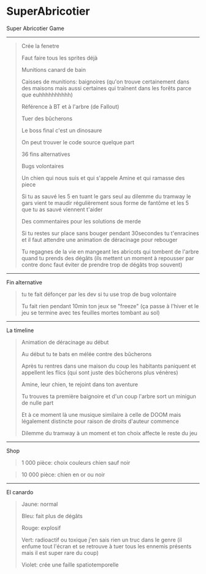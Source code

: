# SuperAbricotier
Super Abricotier Game
***
>Crée la fenetre
>
>Faut faire tous les sprites déjà
>
>Munitions canard de bain
>
>Caisses de munitions: baignoires (qu'on trouve certainement dans des maisons mais aussi certaines qui traînent dans les forêts parce que euhhhhhhhhhh)
>
>Référence à BT et à l'arbre (de Fallout)
>
>Tuer des bûcherons
>
>Le boss final c'est un dinosaure
>
>On peut trouver le code source quelque part
>
>36 fins alternatives
>
>Bugs volontaires
>
>Un chien qui nous suis et qui s'appele Amine et qui ramasse des piece
>
>Si tu as sauvé les 5 en tuant le gars seul au dilemme du tramway le gars vient te maudir régulièrement sous forme de fantôme et les 5 que tu as sauvé viennent t'aider
>
>Des commentaires pour les solutions de merde
>
>Si tu restes sur place sans bouger pendant 30secondes tu t'enracines et il faut attendre une animation de déracinage pour rebouger
>
>Tu regagnes de la vie en mangeant les abricots qui tombent de l'arbre quand tu prends des dégâts (ils mettent un moment à repousser par contre donc faut éviter de prendre trop de dégâts trop souvent)
***
Fin alternative
>tu te fait défonçer par les dev si tu use trop de bug volontaire
>
>Tu fait rien pendant 10min ton jeux se "freeze" (ça passe à l'hiver et le jeu se termine avec tes feuilles mortes tombant au sol)
***
La timeline
>Animation de déracinage au début
>
>Au début tu te bats en mélée contre des bûcherons
>
>Après tu rentres dans une maison du coup les habitants paniquent et appellent les flics (qui sont juste des bûcherons plus vénères)
>
>Amine, leur chien, te rejoint dans ton aventure
>
>Tu trouves ta première baignoire et d'un coup l'arbre sort un minigun de nulle part
>
>Et à ce moment là une musique similaire à celle de DOOM mais légalement distincte pour raison de droits d'auteur commence
>
>Dilemme du tramway à un moment et ton choix affecte le reste du jeu
***
Shop
>1 000 pièce: choix couleurs chien sauf noir

>10 000 pièce: chien en or ou noir
***
El canardo
>Jaune: normal
>
>Bleu: fait plus de dégâts
>
>Rouge: explosif
>
>Vert: radioactif ou toxique j'en sais rien un truc dans le genre (il enfume tout l'écran et se retrouve à tuer tous les ennemis présents mais il est super rare du coup)
>
>Violet: crée une faille spatiotemporelle
